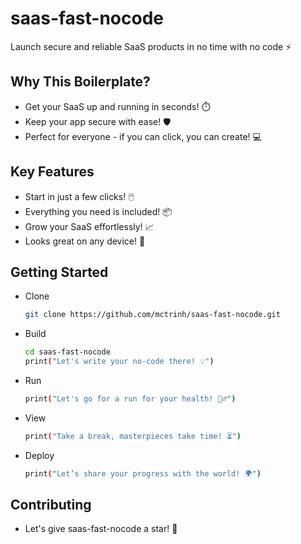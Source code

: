 # saas-fast-nocode

Launch secure and reliable SaaS products in no time with no code ⚡️


## Why This Boilerplate?

- Get your SaaS up and running in seconds! ⏱️
- Keep your app secure with ease! 🛡️
- Perfect for everyone - if you can click, you can create! 💻


## Key Features

- Start in just a few clicks! 🖱️
- Everything you need is included! 📦
- Grow your SaaS effortlessly! 📈
- Looks great on any device! 📱


## Getting Started

- Clone
   ```bash
   git clone https://github.com/mctrinh/saas-fast-nocode.git
   ```

- Build
   ```bash
   cd saas-fast-nocode
   print("Let's write your no-code there! 💡")
   ```

- Run
   ```bash
   print("Let's go for a run for your health! 🏃‍♂️")
   ```

- View
   ```bash
   print("Take a break, masterpieces take time! ⏳")
   ```

- Deploy
   ```bash
   print("Let’s share your progress with the world! 🌍")
   ```

## Contributing

- Let's give saas-fast-nocode a star! 🌟
